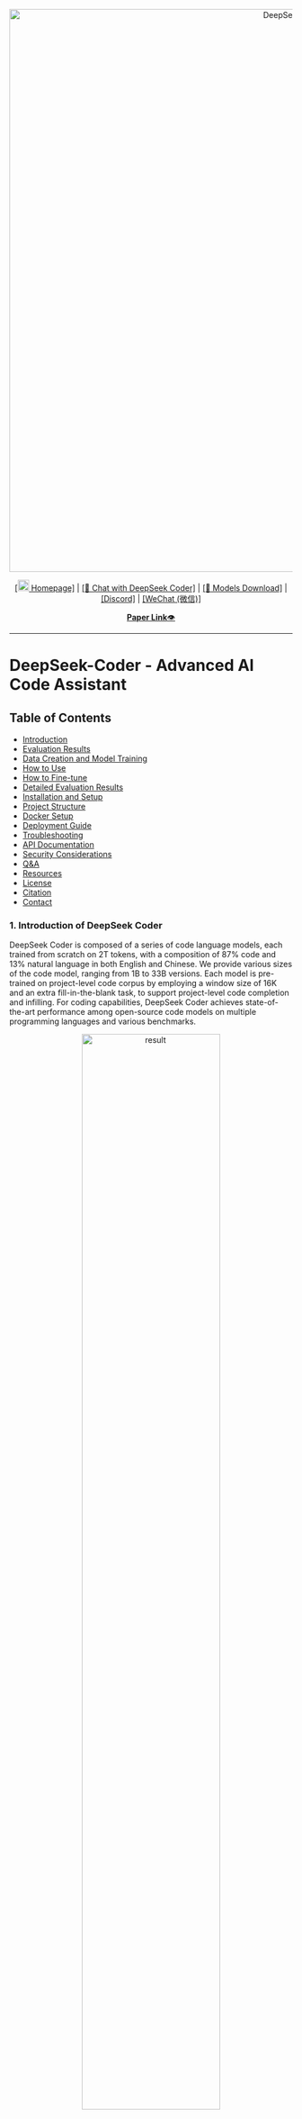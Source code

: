 <p align="center">
<img width="1000px" alt="DeepSeek Coder" src="pictures/logo.png">
</p>
<p align="center"><a href="https://www.deepseek.com/">[<img src="pictures/home.png" width="20px"> Homepage]</a> | <a href="https://coder.deepseek.com/">[🤖 Chat with DeepSeek Coder]</a> | <a href="https://huggingface.co/deepseek-ai">[🤗 Models Download]</a> | <a href="https://discord.gg/Tc7c45Zzu5">[Discord]</a> | <a href="https://github.com/guoday/assert/blob/main/QR.png?raw=true">[WeChat (微信)]</a></p>
<p align="center">
  <a href="https://huggingface.co/papers/2401.14196"><b>Paper Link</b>👁️</a>
</p>
<hr>

# DeepSeek-Coder - Advanced AI Code Assistant

## Table of Contents

- [Introduction](#1-introduction-of-deepseek-coder)
- [Evaluation Results](#2-evaluation-results)
- [Data Creation and Model Training](#3-procedure-of-data-creation-and-model-training)
- [How to Use](#4-how-to-use)
- [How to Fine-tune](#5-how-to-fine-tune-deepseek-coder)
- [Detailed Evaluation Results](#6-detailed-evaluation-results)
- [Installation and Setup](#installation-and-setup)
- [Project Structure](#project-structure)
- [Docker Setup](#docker-setup)
- [Deployment Guide](#deployment-guide)
- [Troubleshooting](#troubleshooting)
- [API Documentation](#api-documentation)
- [Security Considerations](#security-considerations)
- [Q&A](#7-qa)
- [Resources](#8-resources)
- [License](#9-license)
- [Citation](#10-citation)
- [Contact](#11-contact)

### 1. Introduction of DeepSeek Coder

DeepSeek Coder is composed of a series of code language models, each trained from scratch on 2T tokens, with a composition of 87% code and 13% natural language in both English and Chinese. We provide various sizes of the code model, ranging from 1B to 33B versions. Each model is pre-trained on project-level code corpus by employing a window size of 16K and an extra fill-in-the-blank task, to support project-level code completion and infilling. For coding capabilities, DeepSeek Coder achieves state-of-the-art performance among open-source code models on multiple programming languages and various benchmarks.

<p align="center">
<img src="pictures/result.png" alt="result" width="70%">
</p>

- **Massive Training Data**: Trained from scratch on 2T tokens, including 87% code and 13% linguistic data in both English and Chinese languages.

- **Highly Flexible & Scalable**: Offered in model sizes of 1B, 5.7B, 6.7B and 33B, enabling users to choose the setup most suitable for their requirements.

- **Superior Model Performance**: State-of-the-art performance among publicly available code models on HumanEval, MultiPL-E, MBPP, DS-1000, and APPS benchmarks.

- **Advanced Code Completion Capabilities**: A window size of 16K and a fill-in-the-blank task, supporting project-level code completion and infilling tasks.

#### Architecture Overview

DeepSeek-Coder uses an optimized transformer architecture specifically tuned for code understanding and generation:

```
┌───────────────────────────┐
│     DeepSeek-Coder        │
├───────────────────────────┤
│                           │
│  ┌───────────────────┐    │
│  │  Decoder Layers   │    │
│  └───────────────────┘    │
│                           │
│  ┌───────────────────┐    │
│  │ Token Embeddings  │    │
│  └───────────────────┘    │
│                           │
│  ┌───────────────────┐    │
│  │ Position Encoding │    │
│  └───────────────────┘    │
│                           │
└───────────────────────────┘
```

#### Supported Programming Languages
`['ada', 'agda', 'alloy', 'antlr', 'applescript', 'assembly', 'augeas', 'awk', 'batchfile', 'bluespec', 'c', 'c-sharp', 'clojure', 'cmake', 'coffeescript', 'common-lisp', 'cpp', 'css', 'cuda', 'dart', 'dockerfile', 'elixir', 'elm', 'emacs-lisp', 'erlang', 'f-sharp', 'fortran', 'glsl', 'go', 'groovy', 'haskell', 'html', 'idris', 'isabelle', 'java', 'java-server-pages', 'javascript', 'json', 'julia', 'jupyter-notebook', 'kotlin', 'lean', 'literate-agda', 'literate-coffeescript', 'literate-haskell', 'lua', 'makefile', 'maple', 'markdown', 'mathematica', 'matlab', 'ocaml', 'pascal', 'perl', 'php', 'powershell', 'prolog', 'protocol-buffer', 'python', 'r', 'racket', 'restructuredtext', 'rmarkdown', 'ruby', 'rust', 'sas', 'scala', 'scheme', 'shell', 'smalltalk', 'solidity', 'sparql', 'sql', 'stan', 'standard-ml', 'stata', 'systemverilog', 'tcl', 'tcsh', 'tex', 'thrift', 'typescript', 'verilog', 'vhdl', 'visual-basic', 'xslt', 'yacc', 'yaml', 'zig']`

### 2. Evaluation Results
We evaluate DeepSeek Coder on various coding-related benchmarks.
Only `pass@1` results on HumanEval (Python and Multilingual), MBPP, and DS-1000 are reported here:

<p align="center">
<img src="pictures/table.png" alt="table" width="70%">
</p>


The result shows that DeepSeek-Coder-Base-33B significantly outperforms existing open-source code LLMs. Compared with CodeLlama-34B, it leads by 7.9%, 9.3%, 10.8% and 5.9% respectively on HumanEval Python, HumanEval Multilingual, MBPP and DS-1000.
Surprisingly, our DeepSeek-Coder-Base-7B reaches the performance of CodeLlama-34B.
The DeepSeek-Coder-Instruct-33B model after instruction tuning outperforms GPT35-turbo on HumanEval and achieves comparable results with GPT35-turbo on MBPP.

More evaluation details can be found in the [Detailed Evaluation](#6-detailed-evaluation-results).


### 3. Procedure of Data Creation and Model Training

#### Data Creation

- Step 1: Collect code data from GitHub and apply the same filtering rules as [StarCoder Data](https://github.com/bigcode-project/bigcode-dataset) to filter data.
- Step 2: Parsing the dependencies of files within the same repository to rearrange the file positions based on their dependencies.
- Step 3: Concatenating dependent files to form a single example and employ repo-level minhash for deduplication.
- Step 4: Further filtering out low-quality code, such as codes with syntax errors or poor readability.

<img src="pictures/data_clean.png" alt="data_creation" width="100%">

#### Model Training

- Step 1: Initially pre-trained with a dataset consisting of 87% code, 10% code-related language (Github Markdown and StackExchange), and 3% non-code-related Chinese language. Models are pre-trained using 1.8T tokens and a 4K window size in this step.
- Step 2: Further Pre-training using an extended 16K window size on an additional 200B tokens, resulting in foundational models (**DeepSeek-Coder-Base**).
- Step 3: Instruction Fine-tuning on 2B tokens of instruction data, resulting in instruction-tuned models (**DeepSeek-Coder-Instruct**).

<img src="pictures/model_pretraining.png" alt="model_pretraining" width="100%">


### 4. How to Use
Before proceeding, you'll need to install the necessary dependencies. You can do this by running the following command:
```
pip install -r requirements.txt
```
A demo is also available on the [🤗 Hugging Face Space](https://huggingface.co/spaces/deepseek-ai/deepseek-coder-33b-instruct), and you can run the demo locally using `app.py` in the [demo](https://github.com/deepseek-ai/deepseek-coder/tree/main/demo) folder.  (Thanks to all the HF team for their support)

Here are some examples of how to use our model.

#### 1) Code Completion
```python
from transformers import AutoTokenizer, AutoModelForCausalLM
import torch
tokenizer = AutoTokenizer.from_pretrained("deepseek-ai/deepseek-coder-6.7b-base", trust_remote_code=True)
model = AutoModelForCausalLM.from_pretrained("deepseek-ai/deepseek-coder-6.7b-base", trust_remote_code=True, torch_dtype=torch.bfloat16).cuda()
input_text = "#write a quick sort algorithm"
inputs = tokenizer(input_text, return_tensors="pt").to(model.device)
outputs = model.generate(**inputs, max_length=128)
print(tokenizer.decode(outputs[0], skip_special_tokens=True))
```
This code will output the following result:
```
def quick_sort(arr):
    if len(arr) <= 1:
        return arr
    pivot = arr[0]
    left = []
    right = []
    for i in range(1, len(arr)):
        if arr[i] < pivot:
            left.append(arr[i])
        else:
            right.append(arr[i])
    return quick_sort(left) + [pivot] + quick_sort(right)
```

#### 2) Code Insertion
```python
from transformers import AutoTokenizer, AutoModelForCausalLM
import torch
tokenizer = AutoTokenizer.from_pretrained("deepseek-ai/deepseek-coder-6.7b-base", trust_remote_code=True)
model = AutoModelForCausalLM.from_pretrained("deepseek-ai/deepseek-coder-6.7b-base", trust_remote_code=True, torch_dtype=torch.bfloat16).cuda()
input_text = """<｜fim▁begin｜>def quick_sort(arr):
    if len(arr) <= 1:
        return arr
    pivot = arr[0]
    left = []
    right = []
<｜fim▁hole｜>
        if arr[i] < pivot:
            left.append(arr[i])
        else:
            right.append(arr[i])
    return quick_sort(left) + [pivot] + quick_sort(right)<｜fim▁end｜>"""
inputs = tokenizer(input_text, return_tensors="pt").to(model.device)
outputs = model.generate(**inputs, max_length=128)
print(tokenizer.decode(outputs[0], skip_special_tokens=True)[len(input_text):])
```
This code will output the following result:
```
   for i in range(1, len(arr)):
```

#### 3) Chat Model Inference
```python
from transformers import AutoTokenizer, AutoModelForCausalLM
import torch
tokenizer = AutoTokenizer.from_pretrained("deepseek-ai/deepseek-coder-6.7b-instruct", trust_remote_code=True)
model = AutoModelForCausalLM.from_pretrained("deepseek-ai/deepseek-coder-6.7b-instruct", trust_remote_code=True, torch_dtype=torch.bfloat16).cuda()
messages=[
    { 'role': 'user', 'content': "write a quick sort algorithm in python."}
]
inputs = tokenizer.apply_chat_template(messages, add_generation_prompt=True, return_tensors="pt").to(model.device)
# tokenizer.eos_token_id is the id of <|EOT|> token
outputs = model.generate(inputs, max_new_tokens=512, do_sample=False, top_k=50, top_p=0.95, num_return_sequences=1, eos_token_id=tokenizer.eos_token_id)
print(tokenizer.decode(outputs[0][len(inputs[0]):], skip_special_tokens=True))
```
This code will output the following result:
```
Sure, here is a simple implementation of the Quick Sort algorithm in Python:

def quick_sort(arr):
    if len(arr) <= 1:
        return arr
    else:
        pivot = arr[0]
        less_than_pivot = [x for x in arr[1:] if x <= pivot]
        greater_than_pivot = [x for x in arr[1:] if x > pivot]
        return quick_sort(less_than_pivot) + [pivot] + quick_sort(greater_than_pivot)

# Test the function
arr = [10, 7, 8, 9, 1, 5]
print("Original array:", arr)
print("Sorted array:", quick_sort(arr))

This code works by selecting a 'pivot' element from the array and partitioning the other elements into two sub-arrays, according to whether they are less than or greater than the pivot. The pivot element is then in its final position. The process is then repeated for the sub-arrays.
```

If you don't want to use the provided API `apply_chat_template` which loads the template from `tokenizer_config.json`, you can use the following template to chat with our model. Replace the `['content']` with your instructions and the model's previous (if any) responses, then the model will generate the response to the currently given instruction.
```
You are an AI programming assistant, utilizing the DeepSeek Coder model, developed by DeepSeek Company, and you only answer questions related to computer science. For politically sensitive questions, security and privacy issues, and other non-computer science questions, you will refuse to answer.
### Instruction:
['content']
### Response:
['content']
<|EOT|>
### Instruction:
['content']
### Response:

```

#### 4) Repository Level Code Completion
```python
from transformers import AutoTokenizer, AutoModelForCausalLM
import torch
tokenizer = AutoTokenizer.from_pretrained("deepseek-ai/deepseek-coder-6.7b-base", trust_remote_code=True)
model = AutoModelForCausalLM.from_pretrained("deepseek-ai/deepseek-coder-6.7b-base", trust_remote_code=True, torch_dtype=torch.bfloat16).cuda()

input_text = """#utils.py
import torch
from sklearn import datasets
from sklearn.model_selection import train_test_split
from sklearn.preprocessing import StandardScaler
from sklearn.metrics import accuracy_score

def load_data():
    iris = datasets.load_iris()
    X = iris.data
    y = iris.target

    # Standardize the data
    scaler = StandardScaler()
    X = scaler.fit_transform(X)

    X_train, X_test, y_train, y_test = train_test_split(X, y, test_size=0.3, random_state=42)

    # Convert numpy data to PyTorch tensors
    X_train = torch.tensor(X_train, dtype=torch.float32)
    X_test = torch.tensor(X_test, dtype=torch.float32)
    y_train = torch.tensor(y_train, dtype=torch.int64)
    y_test = torch.tensor(y_test, dtype=torch.int64)

    return X_train, X_test, y_train, y_test

def evaluate_predictions(y_test, y_pred):
    return accuracy_score(y_test, y_pred)


# model.py
import torch
import torch.nn as nn
import torch.optim as optim
from torch.utils.data import DataLoader, TensorDataset

class IrisClassifier(nn.Module):
    def __init__(self):
        super(IrisClassifier, self).__init__()
        self.fc = nn.Sequential(
            nn.Linear(4, 16),
            nn.ReLU(),
            nn.Linear(16, 3)
        )

    def forward(self, x):
        return self.fc(x)

    def train_model(self, X_train, y_train, epochs, lr, batch_size):
        criterion = nn.CrossEntropyLoss()
        optimizer = optim.Adam(self.parameters(), lr=lr)

        # Create DataLoader for batches
        dataset = TensorDataset(X_train, y_train)
        dataloader = DataLoader(dataset, batch_size=batch_size, shuffle=True)

        for epoch in range(epochs):
            for batch_X, batch_y in dataloader:
                optimizer.zero_grad()
                outputs = self(batch_X)
                loss = criterion(outputs, batch_y)
                loss.backward()
                optimizer.step()

    def predict(self, X_test):
        with torch.no_grad():
            outputs = self(X_test)
            _, predicted = outputs.max(1)
        return predicted.numpy()


# main.py
from utils import load_data, evaluate_predictions
from model import IrisClassifier as Classifier

def main():
    # Model training and evaluation
"""
inputs = tokenizer(input_text, return_tensors="pt").to(model.device)
outputs = model.generate(**inputs, max_new_tokens=140)
print(tokenizer.decode(outputs[0]))
```

---
In the following scenario, the DeepSeek-Coder-6.7B model effectively calls a class **IrisClassifier** and its member function from the `model.py` file, and also utilizes functions from the `utils.py` file, to correctly complete the **main** function in the `main.py` file for model training and evaluation.

![Completion GIF](pictures/completion_demo.gif)

### 5. How to Fine-tune DeepSeek-Coder

We provide script `finetune/finetune_deepseekcoder.py` for users to finetune our models on downstream tasks.

The script supports the training with [DeepSpeed](https://github.com/microsoft/DeepSpeed). You need install required packages by:

```bash
pip install -r finetune/requirements.txt
```

Please follow [Sample Dataset Format](https://huggingface.co/datasets/nickrosh/Evol-Instruct-Code-80k-v1) to prepare your training data.
Each line is a json-serialized string with two required fields `instruction` and `output`.

After data preparation, you can use the sample shell script to finetune `deepseek-ai/deepseek-coder-6.7b-instruct`. 
Remember to specify `DATA_PATH`, `OUTPUT_PATH`.
And please choose appropriate hyper-parameters(e.g., `learning_rate`, `per_device_train_batch_size`) according to your scenario.

```bash
DATA_PATH="<your_data_path>"
OUTPUT_PATH="<your_output_path>"
MODEL="deepseek-ai/deepseek-coder-6.7b-instruct"

cd finetune && deepspeed finetune_deepseekcoder.py \
    --model_name_or_path $MODEL_PATH \
    --data_path $DATA_PATH \
    --output_dir $OUTPUT_PATH \
    --num_train_epochs 3 \
    --model_max_length 1024 \
    --per_device_train_batch_size 16 \
    --per_device_eval_batch_size 1 \
    --gradient_accumulation_steps 4 \
    --evaluation_strategy "no" \
    --save_strategy "steps" \
    --save_steps 100 \
    --save_total_limit 100 \
    --learning_rate 2e-5 \
    --warmup_steps 10 \
    --logging_steps 1 \
    --lr_scheduler_type "cosine" \
    --gradient_checkpointing True \
    --report_to "tensorboard" \
    --deepspeed configs/ds_config_zero3.json \
    --bf16 True
```

### 6. Detailed Evaluation Results

The reproducible code for the following evaluation results can be found in the [Evaluation](https://github.com/deepseek-ai/deepseek-coder/tree/main/Evaluation) directory.
#### 1) Multilingual HumanEval Benchmark
![HumanEval](pictures/HumanEval.png)

#### 2) MBPP Benchmark
<img src="pictures/MBPP.png" alt="MBPP" width="40%">

#### 3) DS-1000 Benchmark
![DS-1000](pictures/DS-1000.png)

#### 4) Program-Aid Math Reasoning Benchmark
![Math](pictures/Math.png)

### Installation and Setup

To set up the environment for DeepSeek-Coder, we provide a convenient setup script that installs all necessary dependencies and checks for required datasets.

#### Quick Start

**For Windows:**
```bat
setup.bat
```

**For Linux/macOS:**
```bash
chmod +x setup.sh
./setup.sh
```

The setup script will:
1. Check your system environment and CUDA availability
2. Install all required dependencies
3. Check for evaluation datasets
4. Provide usage instructions

#### Advanced Options

You can customize the setup process with the following options:

```bash
# Skip dependency installation
setup.py --skip-deps      

# Only install specific dependencies
setup.py --eval-only      # Only evaluation dependencies
setup.py --finetune-only  # Only fine-tuning dependencies
setup.py --demo-only      # Only demo dependencies

# Virtual environment management
setup.py --create-venv    # Create a virtual environment
setup.py --venv-name NAME # Specify virtual environment name

# Testing and caching
setup.py --test-model     # Download and test a small model
setup.py --setup-model-cache # Set up the model cache directory
```

#### System Requirements

- **Python**: 3.8 - 3.11
- **RAM**: Minimum 16GB, 32GB+ recommended for larger models
- **GPU**: NVIDIA GPU with 12GB+ VRAM for base models, 24GB+ for 33B model
- **Disk Space**: 20GB+ for code and datasets, 100GB+ recommended including model cache

#### Manual Installation

If you prefer to install dependencies manually, refer to the requirements.txt files in the repository:
```bash
# Base dependencies
pip install -r requirements.txt

# Fine-tuning dependencies
pip install -r finetune/requirements.txt

# Demo dependencies
pip install -r demo/requirements.txt

# For specific evaluation tasks
pip install -r Evaluation/HumanEval/requirements.txt
pip install -r Evaluation/MBPP/requirements.txt
pip install -r Evaluation/PAL-Math/requirements.txt
pip install -r Evaluation/DS-1000/requirements.txt
```

#### Special Dependencies

For DeepSpeed installation (for fine-tuning):
```bash
pip install deepspeed --no-deps
pip install triton ninja packaging
```

#### Quick Setup

For a comprehensive installation of all dependencies at once:

```bat
install_requirements.bat
```

This will install all required dependencies for the core functionality, evaluations, demos, and fine-tuning (except DeepSpeed which requires special installation).

Alternative quick installation using the consolidated requirements file:

```bash
pip install -r une/requirements.txt
```

### Project Structure

The DeepSeek-Coder repository is organized as follows:

```
DeepSeek-Coder/
├── demo/                     # Interactive demo applications
├── docker/                   # Docker setup files
├── Evaluation/               # Evaluation benchmarks and tools
│   ├── DS-1000/              # DS-1000 benchmark
│   ├── HumanEval/            # HumanEval benchmark
│   ├── MBPP/                 # MBPP benchmark
│   └── PAL-Math/             # PAL-Math reasoning benchmark
├── finetune/                 # Fine-tuning scripts and utilities
│   ├── configs/              # DeepSpeed and training configs
│   └── data/                 # Sample fine-tuning data
├── implementation/           # Core model implementation
│   ├── legal_scraping/       # Legal data scraping components
│   └── model/                # Model architecture components
├── logs/                     # Application logs
├── models/                   # Model weights directory
├── pictures/                 # Documentation images
├── scripts/                  # Utility scripts
│   ├── download_model.py     # Model downloading script
│   ├── entrypoint.sh         # Docker entrypoint script
│   └── init_db.py            # Database initialization script
├── utils/                    # Utility modules
├── .dockerignore             # Docker ignore file
├── .gitignore                # Git ignore file
├── app.py                    # Main application entry point
├── docker-compose.yml        # Docker Compose configuration
├── Dockerfile                # Docker build file
├── LICENSE-CODE              # License for code
├── LICENSE-MODEL             # License for model weights
├── README.md                 # Project documentation
├── requirements.txt          # Python dependencies
├── setup.bat                 # Windows setup script
└── setup.sh                  # Linux/macOS setup script
```

### Docker Setup

This project includes a comprehensive Docker setup for both development and production use.

#### Prerequisites

- Docker and Docker Compose
- NVIDIA Docker runtime (for GPU support)
- At least 16GB RAM (32GB recommended)
- NVIDIA GPU with CUDA support (for optimal performance)

#### Quick Start

1. Clone the repository:
   ```bash
   git clone https://github.com/yourusername/DeepSeek-Coder.git
   cd DeepSeek-Coder
   ```

2. Start the services with Docker Compose:
   ```bash
   docker-compose up -d
   ```

3. Access the API at http://localhost:8000

#### Configuration Options

You can configure the environment using these variables:

- `MODEL_SIZE`: Choose between `base` (6.7B parameters) or `large` (33B parameters)
- `CUDA_VISIBLE_DEVICES`: Specify which GPUs to use
- `PORT`: Change the default port (default: 8000)
- `LOG_LEVEL`: Set logging verbosity (`DEBUG`, `INFO`, `WARNING`, `ERROR`)

Example:
```bash
MODEL_SIZE=large PORT=9000 docker-compose up -d
```

#### Docker Commands

- Run API server: `docker-compose run deepsoul api`
- Run background worker: `docker-compose run deepsoul worker`
- Open interactive shell: `docker-compose run deepsoul shell`
- View logs: `docker-compose logs -f deepsoul`
- Stop services: `docker-compose down`

#### Available Services

- **deepsoul**: The main AI service
- **elasticsearch**: For knowledge storage and retrieval
- **kibana**: For visualizing stored data (available at http://localhost:5601)
- **jupyter**: (Optional) JupyterLab for interactive development

#### Persistent Storage

Data is stored in Docker volumes for persistence:

- `./data`: Application data
- `./models`: Downloaded model weights
- `./logs`: Application logs
- `esdata`: Elasticsearch data

### Deployment Guide

#### Cloud Deployment

##### AWS Deployment

1. **EC2 Setup with GPU Support**:
   - Launch an EC2 instance with GPU support (e.g., p3.2xlarge or g4dn.xlarge)
   - Use the Deep Learning AMI (Amazon Linux 2) which comes with CUDA pre-installed
   - Ensure security groups allow the necessary ports (8000 for API, 5601 for Kibana)

   ```bash
   # Install Docker and Docker Compose
   sudo amazon-linux-extras install docker
   sudo service docker start
   sudo usermod -a -G docker ec2-user
   sudo curl -L "https://github.com/docker/compose/releases/download/1.29.2/docker-compose-$(uname -s)-$(uname -m)" -o /usr/local/bin/docker-compose
   sudo chmod +x /usr/local/bin/docker-compose
   
   # Install NVIDIA Container Toolkit
   distribution=$(. /etc/os-release;echo $ID$VERSION_ID)
   curl -s -L https://nvidia.github.io/nvidia-docker/gpgkey | sudo apt-key add -
   curl -s -L https://nvidia.github.io/nvidia-docker/$distribution/nvidia-docker.list | sudo tee /etc/apt/sources.list.d/nvidia-docker.list
   sudo apt-get update && sudo apt-get install -y nvidia-container-toolkit
   sudo systemctl restart docker
   ```

2. **Deploy Using Docker**:
   ```bash
   git clone https://github.com/yourusername/DeepSeek-Coder.git
   cd DeepSeek-Coder
   MODEL_SIZE=base docker-compose up -d
   ```

##### Azure Deployment

1. **Create an Azure VM with NVIDIA GPU**:
   - Use NC-series or ND-series VMs with NVIDIA GPUs
   - Deploy using a Data Science VM image with CUDA preinstalled

2. **Set Up Docker**:
   ```bash
   # Install Docker and NVIDIA Docker runtime
   sudo apt-get update
   sudo apt-get install -y docker.io
   sudo systemctl start docker
   sudo systemctl enable docker
   
   # Install Docker Compose
   sudo curl -L "https://github.com/docker/compose/releases/download/1.29.2/docker-compose-$(uname -s)-$(uname -m)" -o /usr/local/bin/docker-compose
   sudo chmod +x /usr/local/bin/docker-compose
   
   # Setup NVIDIA Container Toolkit
   distribution=$(. /etc/os-release;echo $ID$VERSION_ID)
   curl -s -L https://nvidia.github.io/nvidia-docker/gpgkey | sudo apt-key add -
   curl -s -L https://nvidia.github.io/nvidia-docker/$distribution/nvidia-docker.list | sudo tee /etc/apt/sources.list.d/nvidia-docker.list
   sudo apt-get update
   sudo apt-get install -y nvidia-container-toolkit
   sudo systemctl restart docker
   ```

#### Kubernetes Deployment

For large-scale deployments, Kubernetes offers better scalability and management capabilities:

1. **Create a Kubernetes ConfigMap**:
   ```yaml
   # configmap.yaml
   apiVersion: v1
   kind: ConfigMap
   metadata:
     name: deepseek-config
   data:
     MODEL_SIZE: "base"
     LOG_LEVEL: "INFO"
     ELASTICSEARCH_HOST: "elasticsearch:9200"
   ```

2. **Create GPU-enabled Deployment**:
   ```yaml
   # deployment.yaml
   apiVersion: apps/v1
   kind: Deployment
   metadata:
     name: deepseek-coder
   spec:
     replicas: 2
     selector:
       matchLabels:
         app: deepseek-coder
     template:
       metadata:
         labels:
           app: deepseek-coder
       spec:
         containers:
         - name: deepseek-coder
           image: your-registry/deepseek-coder:latest
           ports:
           - containerPort: 8000
           envFrom:
           - configMapRef:
               name: deepseek-config
           resources:
             limits:
               nvidia.com/gpu: 1
           volumeMounts:
           - name: models-volume
             mountPath: /app/models
           - name: data-volume
             mountPath: /app/data
         volumes:
         - name: models-volume
           persistentVolumeClaim:
             claimName: models-pvc
         - name: data-volume
           persistentVolumeClaim:
             claimName: data-pvc
   ```

3. **Create a Service**:
   ```yaml
   # service.yaml
   apiVersion: v1
   kind: Service
   metadata:
     name: deepseek-coder
   spec:
     selector:
       app: deepseek-coder
     ports:
     - port: 8000
       targetPort: 8000
     type: LoadBalancer
   ```

4. **Apply the configurations**:
   ```bash
   kubectl apply -f configmap.yaml
   kubectl apply -f deployment.yaml
   kubectl apply -f service.yaml
   ```

#### Monitoring and Logging

For production deployments, implement monitoring and logging:

1. **Prometheus and Grafana** for metrics:
   - Add Prometheus annotations to your services
   - Deploy Grafana with dashboards for GPU utilization and service metrics

2. **ELK Stack** for centralized logging:
   - Configure Filebeat to collect container logs
   - Set up Elasticsearch for storage and Kibana for visualization

3. **Health Checks**:
   - The Docker container includes a health check endpoint at `/health`
   - Use Kubernetes liveness and readiness probes to ensure service availability

### Troubleshooting

#### Common Issues and Solutions

##### CUDA-related Problems

**Issue**: "CUDA out of memory" errors
**Solution**: 
- Reduce batch size in the configuration
- Use a smaller model variant
- Check if other processes are using GPU memory
- Use `PYTORCH_CUDA_ALLOC_CONF=max_split_size_mb:128` environment variable

**Issue**: "CUDA not available" errors
**Solution**:
- Verify NVIDIA drivers are installed: `nvidia-smi`
- Check CUDA installation: `nvcc --version`
- Ensure PyTorch was installed with CUDA support: `python -c "import torch; print(torch.cuda.is_available())"`

##### Docker Issues

**Issue**: Container fails to start
**Solution**:
- Check logs: `docker-compose logs deepsoul`
- Verify Docker has access to GPUs: `docker run --gpus all nvidia/cuda:11.6.2-base-ubuntu20.04 nvidia-smi`
- Ensure sufficient disk space for images and volumes

**Issue**: Elasticsearch fails to start
**Solution**:
- Set `vm.max_map_count` on the host: `sudo sysctl -w vm.max_map_count=262144`
- Check available disk space
- Verify port 9200 is not in use by another service

##### Model Loading Issues

**Issue**: "Failed to download model" errors
**Solution**:
- Check network connectivity to HuggingFace
- Set `HF_HOME` environment variable to a directory with sufficient space
- Try downloading manually using `huggingface-cli`

**Issue**: Model loading very slow
**Solution**:
- The first load caches the model; subsequent loads will be faster
- Consider using a smaller model size for testing
- For production, use model quantization options

##### Memory Issues

**Issue**: System runs out of memory
**Solution**:
- Use swap space if RAM is limited
- Use model quantization (see Q&A section)
- Implement gradient accumulation for training
- For inference, use smaller batch sizes and offloading techniques

##### Integration Issues

**Issue**: API returns 504 Gateway Timeout
**Solution**:
- Increase timeout settings in your proxy/gateway
- Model generation can take time for complex prompts
- Consider implementing asynchronous processing for long-running tasks

#### Debugging Tips

1. **Enable verbose logging**:
   ```bash
   LOG_LEVEL=DEBUG docker-compose up -d
   ```

2. **Inspect containers**:
   ```bash
   docker-compose exec deepsoul bash
   ```

3. **Check GPU usage**:
   ```bash
   docker-compose exec deepsoul nvidia-smi
   ```

4. **Test the model in isolation**:
   ```bash
   docker-compose run deepsoul python -c "from transformers import AutoTokenizer, AutoModelForCausalLM; tokenizer = AutoTokenizer.from_pretrained('deepseek-ai/deepseek-coder-6.7b-base', trust_remote_code=True); print('Tokenizer loaded successfully')"
   ```

### API Documentation

DeepSeek-Coder provides a RESTful API for code generation, completion, and chat functionalities.

#### API Endpoints

##### Code Completion API

**Endpoint**: `POST /api/v1/completion`

**Request Body**:
```json
{
  "prompt": "def fibonacci(n):",
  "max_tokens": 100,
  "temperature": 0.7,
  "top_p": 0.95,
  "language": "python"
}
```

**Response**:
```json
{
  "id": "cmpl-abc123",
  "object": "text_completion",
  "created": 1677858242,
  "model": "deepseek-coder-6.7b-base",
  "choices": [
    {
      "text": "    if n <= 0:\n        return []\n    elif n == 1:\n        return [0]\n    elif n == 2:\n        return [0, 1]\n    else:\n        fib = [0, 1]\n        for i in range(2, n):\n            fib.append(fib[i-1] + fib[i-2])\n        return fib",
      "index": 0,
      "finish_reason": "stop"
    }
  ],
  "usage": {
    "prompt_tokens": 5,
    "completion_tokens": 95,
    "total_tokens": 100
  }
}
```

##### Code Insertion API

**Endpoint**: `POST /api/v1/insertion`

**Request Body**:
```json
{
  "prefix": "def hello_world():",
  "suffix": "    return greeting",
  "max_tokens": 50
}
```

**Response**:
```json
{
  "id": "ins-xyz789",
  "object": "text_insertion",
  "created": 1677858350,
  "model": "deepseek-coder-6.7b-base",
  "choices": [
    {
      "text": "    print('Hello, World!')",
      "index": 0,
      "finish_reason": "stop"
    }
  ],
  "usage": {
    "prompt_tokens": 60,
    "completion_tokens": 10,
    "total_tokens": 70
  }
}
```

##### Chat API

**Endpoint**: `POST /api/v1/chat`

**Request Body**:
```json
{
  "messages": [
    {"role": "user", "content": "Write a Python function to calculate prime numbers"}
  ],
  "max_tokens": 500,
  "temperature": 0.7
}
```

**Response**:
```json
{
  "id": "chat-def456",
  "object": "chat.completion",
  "created": 1677858500,
  "model": "deepseek-coder-6.7b-instruct",
  "choices": [
    {
      "index": 0,
      "message": {
        "role": "assistant",
        "content": "Sure, here's a Python function to calculate prime numbers:\n\n```python\ndef is_prime(n):\n    if n <= 1:\n        return False\n    for i in range(2, int(n**0.5) + 1):\n        if n % i == 0:\n            return False\n    return True\n\n# Example usage\nprint(is_prime(11))  # Output: True\nprint(is_prime(4))   # Output: False\n```\n\nThis function checks if a number is prime by testing divisibility from 2 up to the square root of the number."
      },
      "finish_reason": "stop"
    }
  ],
  "usage": {
    "prompt_tokens": 15,
    "completion_tokens": 250,
    "total_tokens": 265
  }
}
```

#### Authentication

For production use, secure your API with authentication:

1. **API Key Authentication**:
   - Include your API key in the headers:
   ```
   Authorization: Bearer YOUR_API_KEY
   ```

2. **Rate Limiting**:
   - Default rate limit: 100 requests per hour per API key
   - Higher limits available for enterprise users

#### Client Libraries

Official client libraries for easy integration:

**Python Client**:
```python
from deepseek_client import DeepSeekClient

client = DeepSeekClient(api_key="YOUR_API_KEY")

# Code completion
completion = client.completion.create(
    prompt="def binary_search(arr, target):",
    max_tokens=200,
    temperature=0.7
)
print(completion.choices[0].text)

# Chat
chat_response = client.chat.create(
    messages=[
        {"role": "user", "content": "Explain how to implement merge sort in JavaScript"}
    ],
    max_tokens=500
)
print(chat_response.choices[0].message.content)
```

### Security Considerations

#### API Security

1. **API Key Management**:
   - Rotate API keys regularly
   - Use environment variables to store API keys
   - Never hardcode API keys in client-side code

2. **Rate Limiting and Quotas**:
   - Set appropriate rate limits to prevent abuse
   - Monitor API usage for suspicious patterns

3. **Input Validation**:
   - Validate and sanitize all user inputs
   - Implement request size limits to prevent DoS attacks

#### Docker Security

1. **Container Hardening**:
   - Run containers as non-root users (implemented in the Dockerfile)
   - Use minimal base images to reduce attack surface
   - Keep images updated with security patches

2. **Secrets Management**:
   - Use Docker secrets or environment variables for sensitive data
   - Never build secrets into Docker images

#### Model Security

1. **Prompt Injection Protection**:
   - Implement guardrails to detect and prevent prompt injection attacks
   - Sanitize user inputs before passing to the model

2. **Output Filtering**:
   - Filter model outputs for potentially harmful content
   - Implement content policies based on your use case

### 7. Q&A

#### Could You Provide the tokenizer.model File for Model Quantization?

DeepSeek Coder utilizes the [HuggingFace Tokenizer](https://huggingface.co/docs/tokenizers/index) to implement the Bytelevel-BPE algorithm, with specially designed pre-tokenizers to ensure optimal performance. Currently, there is no direct way to convert the tokenizer into a SentencePiece tokenizer. We are contributing to the open-source quantization methods facilitate the usage of HuggingFace Tokenizer.

##### GGUF(llama.cpp)

We have submitted a [PR](https://github.com/ggerganov/llama.cpp/pull/4070) to the popular quantization repository [llama.cpp](https://github.com/ggerganov/llama.cpp) to fully support all HuggingFace pre-tokenizers, including ours.

While waiting for the PR to be merged, you can generate your GGUF model using the following steps:

```bash
git clone https://github.com/DOGEwbx/llama.cpp.git
cd llama.cpp
git checkout regex_gpt2_preprocess
# set up the environment according to README
make
python3 -m pip install -r requirements.txt
# generate GGUF model
python convert-hf-to-gguf.py <MODEL_PATH> --outfile <GGUF_PATH> --model-name deepseekcoder
# use q4_0 quantization as an example
./quantize <GGUF_PATH> <OUTPUT_PATH> q4_0
./main -m <OUTPUT_PATH> -n 128 -p <PROMPT>
```
##### GPTQ(exllamav2)

`UPDATE:`[exllamav2](https://github.com/turboderp/exllamav2) has been able to support Huggingface Tokenizer. Please pull the latest version and try out.

Remember to set RoPE scaling to 4 for correct output, more discussion could be found in this [PR](https://github.com/turboderp/exllamav2/pull/189).

#### How to use the deepseek-coder-instruct to complete the code?

Although the deepseek-coder-instruct models are not specifically trained for code completion tasks during supervised fine-tuning (SFT), they retain the capability to perform code completion effectively. To enable this functionality, you simply need to adjust the eos_token_id parameter. Set the eos_token_id to 32014, as opposed to its default value of 32021 in the deepseek-coder-instruct configuration. This modification prompts the model to recognize the end of a sequence differently, thereby facilitating code completion tasks.


### 8. Resources
[awesome-deepseek-coder](https://github.com/deepseek-ai/awesome-deepseek-coder) is a curated list of open-source projects related to DeepSeek Coder.

### 9. License
This code repository is licensed under the MIT License. The use of DeepSeek Coder models is subject to the Model License. DeepSeek Coder supports commercial use.

See the [LICENSE-CODE](LICENSE-CODE) and [LICENSE-MODEL](LICENSE-MODEL) for more details.

### 10. Citation
```
@misc{deepseek-coder,
  author = {Daya Guo, Qihao Zhu, Dejian Yang, Zhenda Xie, Kai Dong, Wentao Zhang, Guanting Chen, Xiao Bi, Y. Wu, Y.K. Li, Fuli Luo, Yingfei Xiong, Wenfeng Liang},
  title = {DeepSeek-Coder: When the Large Language Model Meets Programming -- The Rise of Code Intelligence},
  journal = {CoRR},
  volume = {abs/2401.14196},
  year = {2024},
  url = {https://arxiv.org/abs/2401.14196},
}
```

### 11. Contact

If you have any questions, please raise an issue or contact us at [service@deepseek.com](mailto:service@deepseek.com).

## Docker Setup

This project includes a comprehensive Docker setup for both development and production use.

### Prerequisites

- Docker and Docker Compose
- NVIDIA Docker runtime (for GPU support)
- At least 16GB RAM (32GB recommended)
- NVIDIA GPU with CUDA support (for optimal performance)

### Quick Start

1. Clone the repository:
   ```bash
   git clone https://github.com/yourusername/DeepSeek-Coder.git
   cd DeepSeek-Coder
   ```

2. Start the services with Docker Compose:
   ```bash
   docker-compose up -d
   ```

3. Access the API at http://localhost:8000

### Configuration Options

You can configure the environment using these variables:

- `MODEL_SIZE`: Choose between `base` (6.7B parameters) or `large` (33B parameters)
- `CUDA_VISIBLE_DEVICES`: Specify which GPUs to use
- `PORT`: Change the default port (default: 8000)
- `LOG_LEVEL`: Set logging verbosity (`DEBUG`, `INFO`, `WARNING`, `ERROR`)

Example:
```bash
MODEL_SIZE=large PORT=9000 docker-compose up -d
```

### Docker Commands

- Run API server: `docker-compose run deepsoul api`
- Run background worker: `docker-compose run deepsoul worker`
- Open interactive shell: `docker-compose run deepsoul shell`
- View logs: `docker-compose logs -f deepsoul`
- Stop services: `docker-compose down`

### Available Services

- **deepsoul**: The main AI service
- **elasticsearch**: For knowledge storage and retrieval
- **kibana**: For visualizing stored data (available at http://localhost:5601)
- **jupyter**: (Optional) JupyterLab for interactive development

### Persistent Storage

Data is stored in Docker volumes for persistence:

- `./data`: Application data
- `./models`: Downloaded model weights
- `./logs`: Application logs
- `esdata`: Elasticsearch data

### Example Usage

```python
import requests

# Code completion
response = requests.post(
    "http://localhost:8000/api/v1/completion",
    json={
        "prompt": "def fibonacci(n):",
        "max_tokens": 100,
        "temperature": 0.7
    }
)
print(response.json()["choices"][0]["text"])

# Code insertion
response = requests.post(
    "http://localhost:8000/api/v1/insertion",
    json={
        "prefix": "def hello_world():",
        "suffix": "    return greeting",
        "max_tokens": 50
    }
)
print(response.json()["choices"][0]["text"])

# Chat
response = requests.post(
    "http://localhost:8000/api/v1/chat",
    json={
        "messages": [
            {"role": "user", "content": "Write a Python function to calculate prime numbers"}
        ],
        "max_tokens": 500
    }
)
print(response.json()["choices"][0]["message"]["content"])
```
